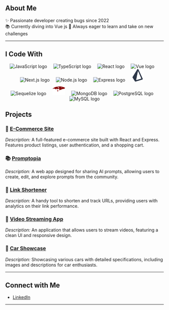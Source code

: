 ## About Me

✨ Passionate developer creating bugs since 2022  
📚 Currently diving into Vue js
🚀 Always eager to learn and take on new challenges  

---

## I Code With

<div align="center">
  <!-- Frontend Frameworks -->
  <img src="https://cdn.jsdelivr.net/gh/devicons/devicon/icons/javascript/javascript-original.svg" height="40" alt="JavaScript logo" />
  <img width="12" />
  <img src="https://cdn.jsdelivr.net/gh/devicons/devicon/icons/typescript/typescript-original.svg" height="40" alt="TypeScript logo" />
  <img width="12" />
  <img src="https://cdn.jsdelivr.net/gh/devicons/devicon/icons/react/react-original.svg" height="40" alt="React logo" />
  <img width="12" />
  <img src="https://cdn.jsdelivr.net/gh/devicons/devicon/icons/vuejs/vuejs-original.svg" height="40" alt="Vue logo" />
  <img width="12" />
  <img src="https://cdn.jsdelivr.net/gh/devicons/devicon/icons/nextjs/nextjs-original.svg" height="40" alt="Next.js logo" />

  <img width="12" />

  <!-- Backend Frameworks -->
  <img src="https://cdn.jsdelivr.net/gh/devicons/devicon/icons/nodejs/nodejs-original.svg" height="40" alt="Node.js logo" />
  <img width="12" />
  <img src="https://cdn.jsdelivr.net/gh/devicons/devicon/icons/express/express-original.svg" height="40" alt="Express logo" />

  <img width="12" />

  <!-- ORMs -->
  <img src="https://github.com/devicons/devicon/blob/v2.16.0/icons/prisma/prisma-original.svg" height="40" alt="Prisma logo" />
  <img width="12" />
  <img src="https://cdn.jsdelivr.net/gh/devicons/devicon/icons/sequelize/sequelize-original.svg" height="40" alt="Sequelize logo" />
  <img width="12" />
  <img src="https://github.com/devicons/devicon/blob/v2.16.0/icons/mongoose/mongoose-original.svg" height="40" alt="Mongoose logo" />

  <img width="12" />

  <!-- Databases -->
  <img src="https://cdn.jsdelivr.net/gh/devicons/devicon/icons/mongodb/mongodb-original.svg" height="40" alt="MongoDB logo" />
  <img width="12" />
  <img src="https://cdn.jsdelivr.net/gh/devicons/devicon/icons/postgresql/postgresql-original.svg" height="40" alt="PostgreSQL logo" />
  <img width="12" />
  <img src="https://cdn.jsdelivr.net/gh/devicons/devicon/icons/mysql/mysql-original.svg" height="40" alt="MySQL logo" />
</div>

## Projects

### 🛒 [E-Commerce Site](https://github.com/Khemu1/Omni-Store-E-Commerce)  
_Description:_ A full-featured e-commerce site built with React and Express. Features product listings, user authentication, and a shopping cart.

### 📚 [Promptopia](https://github.com/Khemu1/promptopia)  
_Description:_ A web app designed for sharing AI prompts, allowing users to create, edit, and explore prompts from the community.

### 🔗 [Link Shortener](https://github.com/Khemu1/Code-Clause-Internship-Link-Shortner)  
_Description:_ A handy tool to shorten and track URLs, providing users with analytics on their link performance.

### 🎥 [Video Streaming App](https://github.com/Khemu1/Code-Clause-Internship-Video-Streaming-Application)  
_Description:_ An application that allows users to stream videos, featuring a clean UI and responsive design.

### 🚗 [Car Showcase](https://github.com/Khemu1/car-showcase)  
_Description:_ Showcasing various cars with detailed specifications, including images and descriptions for car enthusiasts.

---

## Connect with Me

- [LinkedIn]([your-linkedin-url](https://www.linkedin.com/in/ali-hegazy-379030254/))

---
